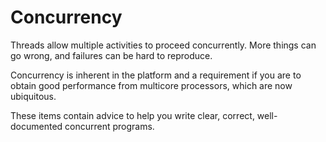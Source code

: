 # Concurrency

Threads allow multiple activities to proceed concurrently. More things can go wrong, and failures can be hard to reproduce.

Concurrency is inherent in the platform and a requirement if you are to obtain good performance from multicore processors, which are now ubiquitous.

These items contain advice to help you write clear, correct, well-documented concurrent programs.
